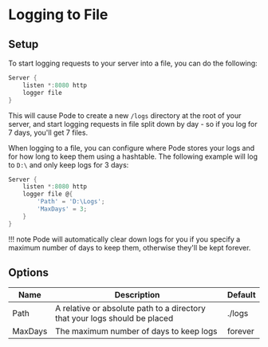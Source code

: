 # Logging to File

## Setup

To start logging requests to your server into a file, you can do the following:

```powershell
Server {
    listen *:8080 http
    logger file
}
```

This will cause Pode to create a new `/logs` directory at the root of your server, and start logging requests in file split down by day - so if you log for 7 days, you'll get 7 files.

When logging to a file, you can configure where Pode stores your logs and for how long to keep them using a hashtable. The following example will log to `D:\` and only keep logs for 3 days:

```powershell
Server {
    listen *:8080 http
    logger file @{
        'Path' = 'D:\Logs';
        'MaxDays' = 3;
    }
}
```

!!! note
    Pode will automatically clear down logs for you if you specify a maximum number of days to keep them, otherwise they'll be kept forever.

## Options

| Name | Description | Default |
| ---- | ----------- | ------- |
| Path | A relative or absolute path to a directory that your logs should be placed | ./logs |
| MaxDays | The maximum number of days to keep logs | forever |
